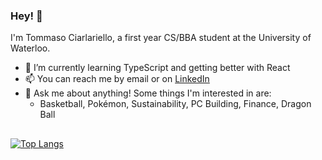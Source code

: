 ### Hey! 🦆
I'm Tommaso Ciarlariello, a first year CS/BBA student at the University of Waterloo.
- 🌱 I’m currently learning TypeScript and getting better with React
- 📫 You can reach me by email or on [LinkedIn](https://www.linkedin.com/in/tomasciar/)
- 💬 Ask me about anything! Some things I'm interested in are:
  - Basketball, Pokémon, Sustainability, PC Building, Finance, Dragon Ball

##
[![Top Langs](https://github-readme-stats.vercel.app/api/top-langs/?username=tomasciar&theme=tokyonight&layout=compact&card_width=550&)](https://github.com/anuraghazra/github-readme-stats)
